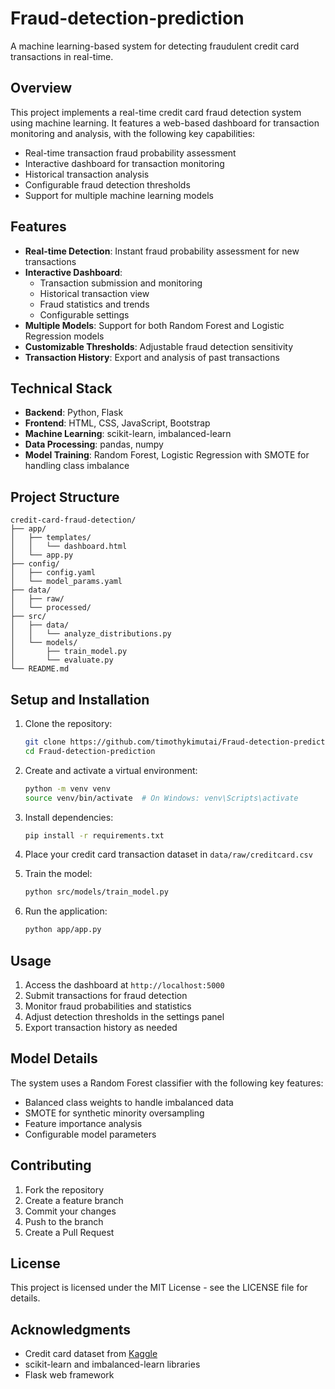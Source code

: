 # Fraud-detection-prediction

A machine learning-based system for detecting fraudulent credit card transactions in real-time.

## Overview

This project implements a real-time credit card fraud detection system using machine learning. It features a web-based dashboard for transaction monitoring and analysis, with the following key capabilities:

- Real-time transaction fraud probability assessment
- Interactive dashboard for transaction monitoring
- Historical transaction analysis
- Configurable fraud detection thresholds
- Support for multiple machine learning models

## Features

- **Real-time Detection**: Instant fraud probability assessment for new transactions
- **Interactive Dashboard**: 
  - Transaction submission and monitoring
  - Historical transaction view
  - Fraud statistics and trends
  - Configurable settings
- **Multiple Models**: Support for both Random Forest and Logistic Regression models
- **Customizable Thresholds**: Adjustable fraud detection sensitivity
- **Transaction History**: Export and analysis of past transactions

## Technical Stack

- **Backend**: Python, Flask
- **Frontend**: HTML, CSS, JavaScript, Bootstrap
- **Machine Learning**: scikit-learn, imbalanced-learn
- **Data Processing**: pandas, numpy
- **Model Training**: Random Forest, Logistic Regression with SMOTE for handling class imbalance

## Project Structure

```
credit-card-fraud-detection/
├── app/
│   ├── templates/
│   │   └── dashboard.html
│   └── app.py
├── config/
│   ├── config.yaml
│   └── model_params.yaml
├── data/
│   ├── raw/
│   └── processed/
├── src/
│   ├── data/
│   │   └── analyze_distributions.py
│   └── models/
│       ├── train_model.py
│       └── evaluate.py
└── README.md
```

## Setup and Installation

1. Clone the repository:
   ```bash
   git clone https://github.com/timothykimutai/Fraud-detection-prediction
   cd Fraud-detection-prediction
   ```

2. Create and activate a virtual environment:
   ```bash
   python -m venv venv
   source venv/bin/activate  # On Windows: venv\Scripts\activate
   ```

3. Install dependencies:
   ```bash
   pip install -r requirements.txt
   ```

4. Place your credit card transaction dataset in `data/raw/creditcard.csv`

5. Train the model:
   ```bash
   python src/models/train_model.py
   ```

6. Run the application:
   ```bash
   python app/app.py
   ```

## Usage

1. Access the dashboard at `http://localhost:5000`
2. Submit transactions for fraud detection
3. Monitor fraud probabilities and statistics
4. Adjust detection thresholds in the settings panel
5. Export transaction history as needed

## Model Details

The system uses a Random Forest classifier with the following key features:

- Balanced class weights to handle imbalanced data
- SMOTE for synthetic minority oversampling
- Feature importance analysis
- Configurable model parameters

## Contributing

1. Fork the repository
2. Create a feature branch
3. Commit your changes
4. Push to the branch
5. Create a Pull Request

## License

This project is licensed under the MIT License - see the LICENSE file for details.

## Acknowledgments

- Credit card dataset from [Kaggle](https://www.kaggle.com/datasets/mlg-ulb/creditcardfraud)
- scikit-learn and imbalanced-learn libraries
- Flask web framework
